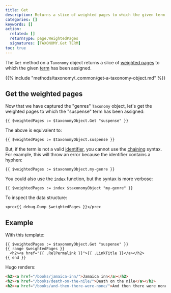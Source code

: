 ```yaml
---
title: Get
description: Returns a slice of weighted pages to which the given term has been assigned.
categories: []
keywords: []
action:
  related: []
  returnType: page.WeightedPages
  signatures: [TAXONOMY.Get TERM]
toc: true
---
```


The `Get` method on a `Taxonomy` object returns a slice of [weighted pages](g) to which the given [term](g) has been assigned.

{{% include "methods/taxonomy/_common/get-a-taxonomy-object.md" %}}

## Get the weighted pages

Now that we have captured the "genres" `Taxonomy` object, let's get the weighted pages to which the "suspense" term has been assigned:

```go-html-template
{{ $weightedPages := $taxonomyObject.Get "suspense" }}
```

The above is equivalent to:

```go-html-template
{{ $weightedPages := $taxonomyObject.suspense }}
```

But, if the term is not a valid [identifier](g), you cannot use the [chaining](g) syntax. For example, this will throw an error because the identifier contains a hyphen:

```go-html-template
{{ $weightedPages := $taxonomyObject.my-genre }}
```

You could also use the [`index`] function, but the syntax is more verbose:

```go-html-template
{{ $weightedPages := index $taxonomyObject "my-genre" }}
```

To inspect the data structure:

```go-html-template
<pre>{{ debug.Dump $weightedPages }}</pre>
```

## Example

With this template:

```go-html-template
{{ $weightedPages := $taxonomyObject.Get "suspense" }}
{{ range $weightedPages }}
  <h2><a href="{{ .RelPermalink }}">{{ .LinkTitle }}</a></h2>
{{ end }}
```

Hugo renders:

```html
<h2><a href="/books/jamaica-inn/">Jamaica inn</a></h2>
<h2><a href="/books/death-on-the-nile/">Death on the nile</a></h2>
<h2><a href="/books/and-then-there-were-none/">And then there were none</a></h2>
```

[`index`]: /functions/collections/indexfunction/
